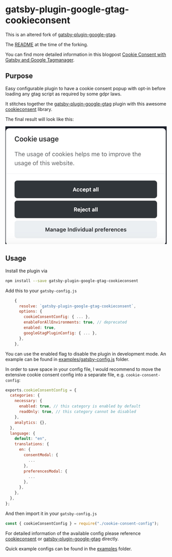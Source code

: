 # gatsby-plugin-google-gtag-cookieconsent

This is an altered fork of [gatsby-plugin-google-gtag](https://github.com/gatsbyjs/gatsby/tree/master/packages/gatsby-plugin-google-gtag).

The [README](./README.gtag.md) at the time of the forking.

You can find more detailed information in this blogpost [Cookie Consent with Gatsby and Google Tagmanager](https://stoiccoder.blog/gatsby-consent/).

## Purpose

Easy configurable plugin to have a cookie consent popup with opt-in before loading any gtag script as required by some gdpr laws.

It stitches together the [gatsby-plugin-google-gtag](https://github.com/gatsbyjs/gatsby/tree/master/packages/gatsby-plugin-google-gtag) plugin
with this awesome [cookieconsent](https://github.com/orestbida/cookieconsent) library.

The final result will look like this:

![Cookie Consent Popup](./examples/cookie-consent.jpg)

## Usage

Install the plugin via

```bash
npm install --save gatsby-plugin-google-gtag-cookieconsent
```

Add this to your `gatsby-config.js`

```js
    {
      resolve: `gatsby-plugin-google-gtag-cookieconsent`,
      options: {
        cookieConsentConfig: { ... },
        enableForAllEnvironments: true, // deprecated
        enabled: true,
        googleGtagPluginConfig: { ... },
      },
    },
```

You can use the enabled flag to disable the plugin in development mode. An example can be found in [examples/gatsby-config.js](./examples/gatsby-config.js) folder.

In order to save space in your config file, I would recommend to move the extensive cookie consent config into a separate file, e.g. `cookie-consent-config`: 

```js
exports.cookieConsentConfig = {
  categories: {
    necessary: {
      enabled: true, // this category is enabled by default
      readOnly: true, // this category cannot be disabled
    },
    analytics: {},
  },
  language: {
    default: "en",
    translations: {
      en: {
        consentModal: {
          ...
        },
        preferencesModal: {
          ...
        },
      },
    },
  },
};
```

And then import it in your `gatsby-config.js`

```js
const { cookieConsentConfig } = require("./cookie-consent-config");
```

For detailed information of the available config please reference [cookieconsent](https://github.com/orestbida/cookieconsent) or [gatsby-plugin-google-gtag](https://github.com/gatsbyjs/gatsby/tree/master/packages/gatsby-plugin-google-gtag) directly.

Quick example configs can be found in the [examples](./examples) folder.
